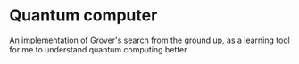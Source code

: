# Quantum computer

An implementation of Grover's search from the ground up,
as a learning tool for me to understand quantum computing
better.

